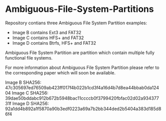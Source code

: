 # Ambiguous-File-System-Partitions
Repository contians three Ambiguous File System Partition examples:
- Image B contains Ext3 and FAT32
- Image C contains HFS+ and FAT32
- Image D contains Btrfs, HFS+ and FAT32

Ambiguous File System Partition are partition which contain multiple fully functional file systems.

For more information about Ambiguous File System Partition please refer to the corresponding paper which will soon be available.

Image B SHA256: 47c305697ed76509ab423ff017f4b022b1cd3f4a16d4b7d8ea44bbab0da12404
Image C SHA256: 39dae50bddabc912b672b5948bac11ccccb0f3799420fbfac02d02a93437731f
Image D SHA256: 92a1dd4b892a1f5870a90b3edf0223a69a7b2bb344ded2b5404a383d185d86f4
